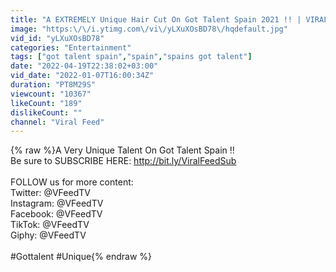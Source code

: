 ```yaml
---
title: "A EXTREMELY Unique Hair Cut On Got Talent Spain 2021 !! | VIRAL FEED"
image: "https:\/\/i.ytimg.com\/vi\/yLXuXOsBD78\/hqdefault.jpg"
vid_id: "yLXuXOsBD78"
categories: "Entertainment"
tags: ["got talent spain","spain","spains got talent"]
date: "2022-04-19T22:38:02+03:00"
vid_date: "2022-01-07T16:00:34Z"
duration: "PT8M29S"
viewcount: "10367"
likeCount: "189"
dislikeCount: ""
channel: "Viral Feed"
---
```

{% raw %}A Very Unique Talent On Got Talent Spain !!<br />Be sure to SUBSCRIBE HERE: <a rel="nofollow" target="blank" href="http://bit.ly/ViralFeedSub">http://bit.ly/ViralFeedSub</a><br /><br />FOLLOW us for more content: <br />Twitter: @VFeedTV<br />Instagram: @VFeedTV<br />Facebook: @VFeedTV<br />TikTok: @VFeedTV<br />Giphy: @VFeedTV<br /><br />#Gottalent #Unique{% endraw %}
